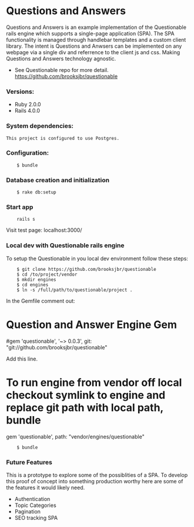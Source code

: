 # Questions and Answers

Questions and Answers is an example implementation of the Questionable rails engine which supports a single-page application (SPA). The SPA functionality is managed through handlebar templates
and a custom client library. The intent is Questions and Anwsers can be implemented on any webpage via a single div and referrence to the client js and css. Making Questions and Answers technology agnostic.

* See Questionable repo for more detail.
https://github.com/brooksjbr/questionable

### Versions:
* Ruby 2.0.0
* Rails 4.0.0

### System dependencies:
	This project is configured to use Postgres.
 
### Configuration:
```shell
	$ bundle
```

### Database creation and initialization
```shell
	$ rake db:setup
```

### Start app
```shell
	rails s
```
 Visit test page:
	localhost:3000/

### Local dev with Questionable rails engine

To setup the Questionable in you local dev environment follow these steps:
```shell
	$ git clone https://github.com/brooksjbr/questionable
	$ cd /to/project/vendor
	$ mkdir engines
	$ cd engines
	$ ln -s /full/path/to/questionable/project .
```

In the Gemfile comment out:
# Question and Answer Engine Gem
#gem 'questionable', '~> 0.0.3', git: "git://github.com/brooksjbr/questionable"

Add this line.
# To run engine from vendor off local checkout symlink to engine and replace git path with local path, bundle
gem 'questionable', path: "vendor/engines/questionable"

```shell
	$ bundle
```

### Future Features
This is a prototype to explore some of the possiblities of a SPA. To develop this proof of concept into something production worthy here are some of the features it would likely need.
* Authentication
* Topic Categories
* Pagination
* SEO tracking SPA
